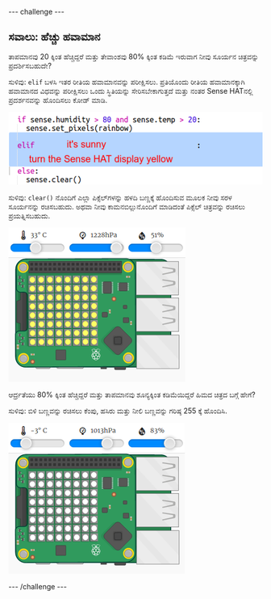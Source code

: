 \--- challenge \---

## ಸವಾಲು: ಹೆಚ್ಚು ಹವಾಮಾನ

ತಾಪಮಾನವು 20 ಕ್ಕಿಂತ ಹೆಚ್ಚಿದ್ದರೆ ಮತ್ತು ತೇವಾಂಶವು 80% ಕ್ಕಿಂತ ಕಡಿಮೆ ಇರುವಾಗ ನೀವು ಸೂರ್ಯನ ಚಿತ್ರವನ್ನು ಪ್ರದರ್ಶಿಸಬಹುದೇ?

ಸುಳಿವು: ` elif ` ಬಳಸಿ ಇತರ ರೀತಿಯ ಹವಾಮಾನವನ್ನು ಪರೀಕ್ಷಿಸಲು. ಪ್ರತಿಯೊಂದು ರೀತಿಯ ಹವಾಮಾನಕ್ಕಾಗಿ ಹವಾಮಾನದ ವಿಧವನ್ನು ಪರೀಕ್ಷಿಸಲು ಒಂದು ಸ್ಥಿತಿಯನ್ನು ಸೇರಿಸಬೇಕಾಗುತ್ತದೆ ಮತ್ತು ನಂತರ Sense HAT‌ನಲ್ಲಿ ಪ್ರದರ್ಶನವನ್ನು ಹೊಂದಿಸಲು ಕೋಡ್ ಮಾಡಿ.

![ಸ್ಕ್ರೀನ್‍ಶಾಟ್](images/rainbow-elif.png)

ಸುಳಿವು: `clear()` ನೊಂದಿಗೆ ಎಲ್ಲಾ ಪಿಕ್ಸೆಲ್‌ಗಳನ್ನು ಹಳದಿ ಬಣ್ಣಕ್ಕೆ ಹೊಂದಿಸುವ ಮೂಲಕ ನೀವು ಸರಳ ಸೂರ್ಯನನ್ನು ರಚಿಸಬಹುದು. ಅಥವಾ ನೀವು ಕಾಮನಬಿಲ್ಲುನೊಂದಿಗೆ ಮಾಡಿದಂತೆ ಪಿಕ್ಸೆಲ್ ಚಿತ್ರವನ್ನು ರಚಿಸಲು ಪ್ರಯತ್ನಿಸಬಹುದು.

![ಸ್ಕ್ರೀನ್‍ಶಾಟ್](images/rainbow-sun.png)

ಆರ್ದ್ರತೆಯು 80% ಕ್ಕಿಂತ ಹೆಚ್ಚಿದ್ದರೆ ಮತ್ತು ತಾಪಮಾನವು ಶೂನ್ಯಕ್ಕಿಂತ ಕಡಿಮೆಯಿದ್ದರೆ ಹಿಮದ ಚಿತ್ರದ ಬಗ್ಗೆ ಹೇಗೆ?

ಸುಳಿವು: ಬಿಳಿ ಬಣ್ಣವನ್ನು ರಚಿಸಲು ಕೆಂಪು, ಹಸಿರು ಮತ್ತು ನೀಲಿ ಬಣ್ಣವನ್ನು ಗರಿಷ್ಠ 255 ಕ್ಕೆ ಹೊಂದಿಸಿ.

![ಸ್ಕ್ರೀನ್‍ಶಾಟ್](images/rainbow-snow.png)

\--- /challenge \---